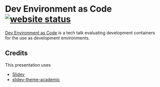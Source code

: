 # Dev Environment as Code [![website status](https://img.shields.io/website?down_color=red&style=for-the-badge&up_color=green&url=https%3A%2F%2Fwww.alexeble.de%2Ftalks%2Fdev-environment-as-code%2F)](https://www.alexeble.de/talks/dev-environment-as-code/)

[Dev Environment as Code](https://www.alexeble.de/talks/dev-environment-as-code/) is a tech talk evaluating development containers for the use as development environments.

## Credits

This presentation uses

- [Slidev](https://github.com/slidevjs/slidev)
- [slidev-theme-academic](https://github.com/alexanderdavide/slidev-theme-academic)
